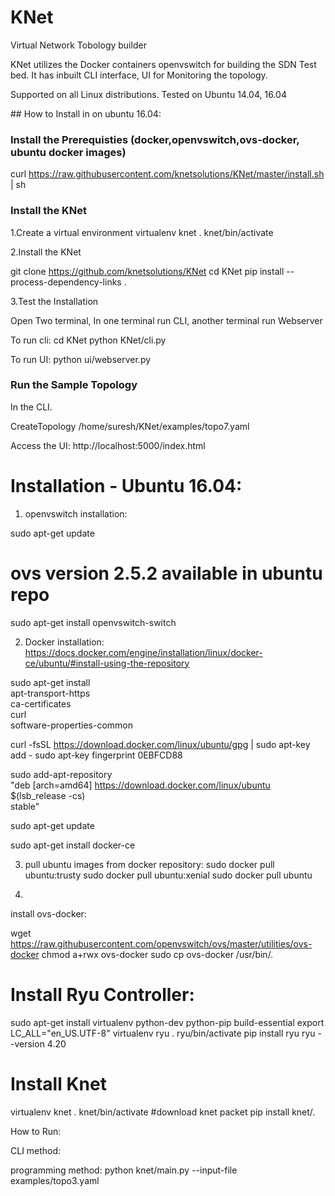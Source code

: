 # KNet
Virtual Network Tobology builder

KNet utilizes the Docker containers  openvswitch for building the SDN Test bed.
It has inbuilt CLI interface, UI for Monitoring the topology.

Supported on all Linux distributions.
Tested on Ubuntu 14.04, 16.04


## How to Install in on ubuntu 16.04:

### Install the Prerequisties (docker,openvswitch,ovs-docker, ubuntu docker images)

curl https://raw.githubusercontent.com/knetsolutions/KNet/master/install.sh | sh

### Install the KNet 

1.Create a virtual environment
virtualenv knet
. knet/bin/activate

2.Install the KNet

git clone https://github.com/knetsolutions/KNet
cd KNet
pip install --process-dependency-links .

3.Test the Installation

Open Two terminal, In one terminal run CLI, another terminal run Webserver

To run cli:
cd KNet
python KNet/cli.py

To run UI:
python ui/webserver.py

### Run the Sample Topology
In the CLI.

CreateTopology /home/suresh/KNet/examples/topo7.yaml 

Access the UI:
http://localhost:5000/index.html







Installation - Ubuntu 16.04:
============================
1) openvswitch installation:

sudo apt-get update
# ovs version 2.5.2 available in ubuntu repo
sudo apt-get install openvswitch-switch


2) Docker installation:
https://docs.docker.com/engine/installation/linux/docker-ce/ubuntu/#install-using-the-repository


sudo apt-get install \
    apt-transport-https \
    ca-certificates \
    curl \
    software-properties-common

curl -fsSL https://download.docker.com/linux/ubuntu/gpg | sudo apt-key add -
sudo apt-key fingerprint 0EBFCD88

sudo add-apt-repository \
   "deb [arch=amd64] https://download.docker.com/linux/ubuntu \
   $(lsb_release -cs) \
   stable"

sudo apt-get update

sudo apt-get install docker-ce

3) pull ubuntu images from docker repository:
sudo docker pull ubuntu:trusty
sudo docker pull ubuntu:xenial
sudo docker pull ubuntu


4)
install ovs-docker:

wget https://raw.githubusercontent.com/openvswitch/ovs/master/utilities/ovs-docker
chmod a+rwx ovs-docker
sudo cp ovs-docker /usr/bin/.


Install Ryu Controller:
========================
sudo apt-get install virtualenv python-dev python-pip build-essential
export LC_ALL="en_US.UTF-8"
virtualenv ryu
. ryu/bin/activate
pip install ryu
ryu --version 
4.20


Install Knet
==============================
virtualenv knet
. knet/bin/activate
#download knet packet
pip install knet/.



How to Run:

CLI method:


programming method:
python knet/main.py --input-file examples/topo3.yaml

